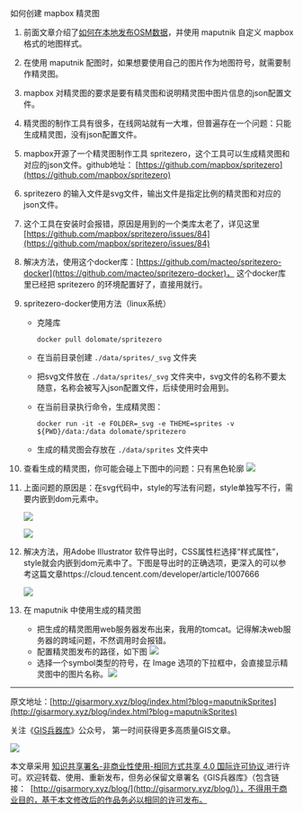如何创建 mapbox 精灵图

1. 前面文章介绍了[如何在本地发布OSM数据](http://gisarmory.xyz/blog/index.html?blog=OSMVectorTiles)，并使用 maputnik 自定义 mapbox 格式的地图样式。

2. 在使用 maputnik 配图时，如果想要使用自己的图片作为地图符号，就需要制作精灵图。

3. mapbox 对精灵图的要求是要有精灵图和说明精灵图中图片信息的json配置文件。

4. 精灵图的制作工具有很多，在线网站就有一大堆，但普遍存在一个问题：只能生成精灵图，没有json配置文件。

5. mapbox开源了一个精灵图制作工具 spritezero，这个工具可以生成精灵图和对应的json文件。github地址： [https://github.com/mapbox/spritezero](https://github.com/mapbox/spritezero) 

6. spritezero 的输入文件是svg文件，输出文件是指定比例的精灵图和对应的json文件。

7. 这个工具在安装时会报错，原因是用到的一个类库太老了，详见这里[https://github.com/mapbox/spritezero/issues/84](https://github.com/mapbox/spritezero/issues/84)

8. 解决方法，使用这个docker库：[https://github.com/macteo/spritezero-docker](https://github.com/macteo/spritezero-docker)， 这个docker库里已经把 spritezero 的环境配置好了，直接用就行。

9. spritezero-docker使用方法（linux系统）

    - 克隆库 

        ```
        docker pull dolomate/spritezero
        ```

    - 在当前目录创建 `./data/sprites/_svg`  文件夹

    - 把svg文件放在 `./data/sprites/_svg` 文件夹中，svg文件的名称不要太随意，名称会被写入json配置文件，后续使用时会用到。

    - 在当前目录执行命令，生成精灵图：

        ```
        docker run -it -e FOLDER=_svg -e THEME=sprites -v ${PWD}/data:/data dolomate/spritezero
        ```

    - 生成的精灵图会存放在 `./data/sprites` 文件夹中

10. 查看生成的精灵图，你可能会碰上下图中的问题：只有黑色轮廓
    ![](http://blogimage.gisarmory.xyz/20210106175424.png)

11. 上面问题的原因是：在svg代码中，style的写法有问题，style单独写不行，需要内嵌到dom元素中。

    ![](http://blogimage.gisarmory.xyz/20210106175429.png)

    ![](http://blogimage.gisarmory.xyz/20210106175432.png)

12. 解决方法，用Adobe Illustrator 软件导出时，CSS属性栏选择“样式属性”，style就会内嵌到dom元素中了。下图是导出时的正确选项，更深入的可以参考这篇文章https://cloud.tencent.com/developer/article/1007666

    ![](http://blogimage.gisarmory.xyz/20210106175435.png)

13. 在 maputnik 中使用生成的精灵图

    - 把生成的精灵图用web服务器发布出来，我用的tomcat。记得解决web服务器的跨域问题，不然调用时会报错。
    - 配置精灵图发布的路径，如下图
      ![](http://blogimage.gisarmory.xyz/20210106175442.png)
    - 选择一个symbol类型的符号，在 Image 选项的下拉框中，会直接显示精灵图中的图片名称。![](http://blogimage.gisarmory.xyz/20210106175445.png)





* * *

原文地址：[http://gisarmory.xyz/blog/index.html?blog=maputnikSprites](http://gisarmory.xyz/blog/index.html?blog=maputnikSprites)

关注《[GIS兵器库](http://gisarmory.xyz/blog/index.html?blog=wechat)》公众号， 第一时间获得更多高质量GIS文章。

![](http://blogimage.gisarmory.xyz/20200923063756.png)

本文章采用 [知识共享署名-非商业性使用-相同方式共享 4.0 国际许可协议 ](https://creativecommons.org/licenses/by-nc-sa/4.0/deed.zh)进行许可。欢迎转载、使用、重新发布，但务必保留文章署名《GIS兵器库》（包含链接：  [http://gisarmory.xyz/blog/](http://gisarmory.xyz/blog/)），不得用于商业目的，基于本文修改后的作品务必以相同的许可发布。